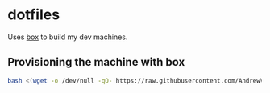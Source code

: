 # dotfiles

Uses [box](https://github.com/AndrewVos/box) to build
my dev machines.

## Provisioning the machine with box

```bash
bash <(wget -o /dev/null -qO- https://raw.githubusercontent.com/AndrewVos/dotfiles/master/box.sh)
```

